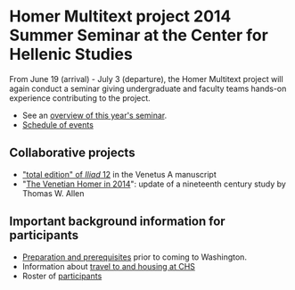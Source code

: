 # Homer Multitext project 2014 Summer Seminar at the Center for Hellenic Studies #

From June 19 (arrival) - July 3 (departure), the Homer Multitext project will again conduct a seminar
giving undergraduate and faculty teams hands-on experience contributing to the project.

- See an [overview of this year's seminar](overview.html).
- [Schedule of events](schedule.html)

## Collaborative projects ##

- ["total edition" of *Iliad* 12](totalediting.html) in the Venetus A manuscript
- "[The Venetian Homer in 2014](VH2014.html)": update of a nineteenth century study by Thomas W. Allen

## Important background information for participants ##

- [Preparation and prerequisites](prep.html) prior to coming to Washington.
- Information about [travel to and housing at CHS](travel.html)
- Roster of [participants](participants.html)







